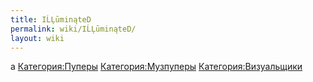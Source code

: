 ```yaml
---
title: IĹĻūminąteD
permalink: wiki/IĹĻūminąteD/
layout: wiki
---
```


а [Категория:Пуперы](Категория:Пуперы "wikilink")
[Категория:Музпуперы](Категория:Музпуперы "wikilink")
[Категория:Визуальщики](Категория:Визуальщики "wikilink")

